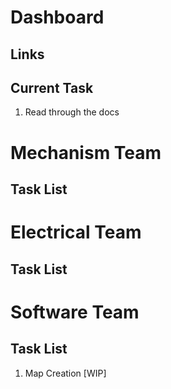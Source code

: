 # Dashboard
## Links
## Current Task
1. Read through the docs

# Mechanism Team
## Task List
# Electrical Team
## Task List
# Software Team
## Task List
1. Map Creation [WIP]
